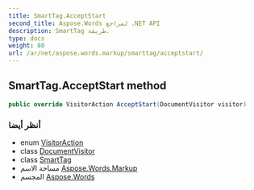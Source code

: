 ```yaml
---
title: SmartTag.AcceptStart
second_title: Aspose.Words لمراجع .NET API
description: SmartTag طريقة. 
type: docs
weight: 80
url: /ar/net/aspose.words.markup/smarttag/acceptstart/
---
```

## SmartTag.AcceptStart method

```csharp
public override VisitorAction AcceptStart(DocumentVisitor visitor)
```

### أنظر أيضا

* enum [VisitorAction](../../../aspose.words/visitoraction/)
* class [DocumentVisitor](../../../aspose.words/documentvisitor/)
* class [SmartTag](../)
* مساحة الاسم [Aspose.Words.Markup](../../smarttag/)
* المجسم [Aspose.Words](../../../)


